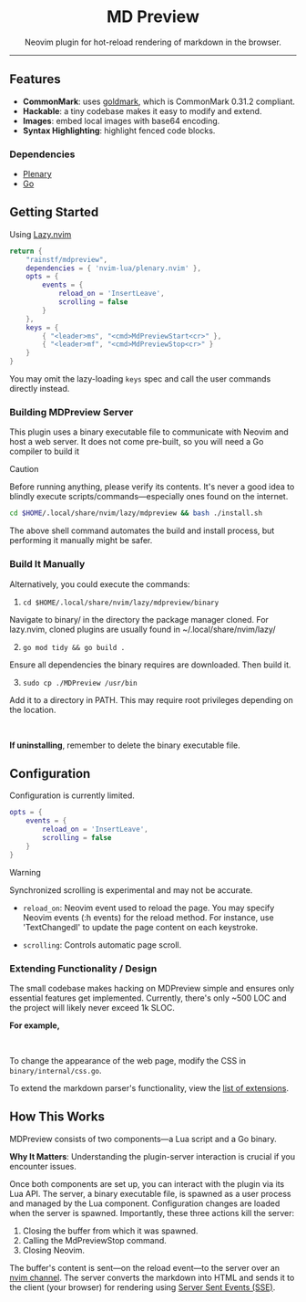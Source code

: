<h1 align="center">
MD Preview
</h1>

<p align="center">
Neovim plugin for hot-reload rendering of markdown in the browser.
</p>

---

## Features

- **CommonMark**: uses [goldmark](https://pkg.go.dev/github.com/yuin/goldmark@v1.7.8), which is CommonMark 0.31.2 compliant.
- **Hackable**: a tiny codebase makes it easy to modify and extend.
- **Images**: embed local images with base64 encoding.
- **Syntax Highlighting**: highlight fenced code blocks.

### Dependencies

- [Plenary](https://github.com/nvim-lua/plenary.nvim)
- [Go](https://go.dev/doc/install)

## Getting Started

Using [Lazy.nvim](https://github.com/folke/lazy.nvim)

```lua
return {
    "rainstf/mdpreview",
    dependencies = { 'nvim-lua/plenary.nvim' },
    opts = {
        events = {
            reload_on = 'InsertLeave',
            scrolling = false
        }
    },
    keys = {
        { "<leader>ms", "<cmd>MdPreviewStart<cr>" },
        { "<leader>mf", "<cmd>MdPreviewStop<cr>" }
    }
}
```

You may omit the lazy-loading `keys` spec and call the user commands directly instead.


### Building MDPreview Server

This plugin uses a binary executable file to communicate with Neovim and host a web server. It does not come pre-built, so you will need a Go compiler to build it

> [!CAUTION]
> Before running anything, please verify its contents. It's never a good idea to blindly execute scripts/commands—especially ones found on the internet.

```bash
cd $HOME/.local/share/nvim/lazy/mdpreview && bash ./install.sh
```

The above shell command automates the build and install process, but performing it manually might be safer.

### Build It Manually

Alternatively, you could execute the commands:

1. `cd $HOME/.local/share/nvim/lazy/mdpreview/binary`

Navigate to binary/ in the directory the package manager cloned. For lazy.nvim, cloned plugins are usually found in ~/.local/share/nvim/lazy/

2. `go mod tidy && go build .`

Ensure all dependencies the binary requires are downloaded. Then build it.

3. `sudo cp ./MDPreview /usr/bin`

Add it to a directory in PATH. This may require root privileges depending on the location.

<br>

**If uninstalling**, remember to delete the binary executable file.

## Configuration

Configuration is currently limited.

```lua
opts = {
    events = {
        reload_on = 'InsertLeave',
        scrolling = false
    }
}
```

> [!WARNING]
> Synchronized scrolling is experimental and may not be accurate.

- `reload_on`: Neovim event used to reload the page.
You may specify Neovim events (:h events) for the reload method.
For instance, use 'TextChangedI' to update the page content on each keystroke.

- `scrolling`: Controls automatic page scroll.

### Extending Functionality / Design

The small codebase makes hacking on MDPreview simple and ensures only essential features get implemented. Currently, there's only ~500 LOC and the project will likely never exceed 1k SLOC.

**For example,**

<br>

To change the appearance of the web page, modify the CSS in `binary/internal/css.go`.

To extend the markdown parser's functionality, view the [list of extensions](https://pkg.go.dev/github.com/yuin/goldmark#readme-list-of-extensions).

## How This Works

MDPreview consists of two components—a Lua script and a Go binary.

**Why It Matters**: Understanding the plugin-server interaction is crucial if you encounter issues.

Once both components are set up, you can interact with the plugin via its Lua API. The server, a binary executable file, is spawned as a user process and managed by the Lua component. Configuration changes are loaded when the server is spawned. Importantly, these three actions kill the server:

1. Closing the buffer from which it was spawned.
1. Calling the MdPreviewStop command.
1. Closing Neovim.

The buffer's content is sent—on the reload event—to the server over an [nvim channel](https://neovim.io/doc/user/channel.html). The server converts the markdown into HTML and sends it to the client (your browser) for rendering using [Server Sent Events (SSE)](https://html.spec.whatwg.org/multipage/server-sent-events.html).
